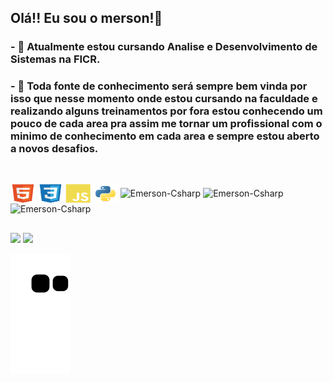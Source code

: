 ## Olá!! Eu sou o merson!👋
### - 🔭 Atualmente estou cursando Analise e Desenvolvimento de Sistemas na FICR.

### - 🌱 Toda fonte de conhecimento será sempre bem vinda por isso que nesse momento onde estou cursando na faculdade e realizando alguns treinamentos por fora estou conhecendo um pouco de cada area pra assim me tornar um profissional com o minimo de conhecimento em cada area e sempre estou aberto a novos desafios.
  
##
<div style="display: inline_block"><br>
  <img align="center" alt="Emerson-HTML" height="30" width="40" src="https://raw.githubusercontent.com/devicons/devicon/master/icons/html5/html5-original.svg">
  <img align="center" alt="Emerson-CSS" height="30" width="40" src="https://raw.githubusercontent.com/devicons/devicon/master/icons/css3/css3-original.svg">
    <img align="center" alt="Emerson-Js" height="30" width="40" src="https://raw.githubusercontent.com/devicons/devicon/master/icons/javascript/javascript-plain.svg">
  <img align="center" alt="Emerson-Python" height="30" width="40" src="https://raw.githubusercontent.com/devicons/devicon/master/icons/python/python-original.svg">
  <img align="center" alt="Emerson-Csharp" height="30" width="40" src="https://cdn.jsdelivr.net/gh/devicons/devicon/icons/django/django-plain.svg">
 
   <img align="center" alt="Emerson-Csharp" height="30" width="40" src="https://cdn.jsdelivr.net/gh/devicons/devicon/icons/vscode/vscode-original.svg" />
     <img  align="center" alt="Emerson-Csharp" height="30" width="40" src="https://cdn.jsdelivr.net/gh/devicons/devicon/icons/linux/linux-original.svg" />
     
</div>
  
##
<div> 
  <a href = "mailto:emersonempreender18@gmail.com"><img src="https://img.shields.io/badge/-Gmail-%23333?style=for-the-badge&logo=gmail&logoColor=white" target="_blank"></a>
  <a href="https://www.linkedin.com/in/emerson-messias/" target="_blank"><img src="https://img.shields.io/badge/-LinkedIn-%230077B5?style=for-the-badge&logo=linkedin&logoColor=white" target="_blank"></a> 
 
  ![Snake animation](https://github.com/rafaballerini/rafaballerini/blob/output/github-contribution-grid-snake.svg)
</div>
